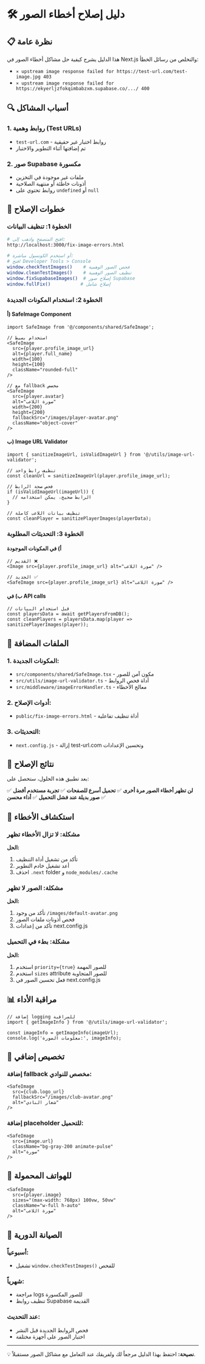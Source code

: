 # 🛠️ دليل إصلاح أخطاء الصور

## 📋 نظرة عامة

هذا الدليل يشرح كيفية حل مشاكل أخطاء الصور في Next.js والتخلص من رسائل الخطأ:
- `⨯ upstream image response failed for https://test-url.com/test-image.jpg 403`
- `⨯ upstream image response failed for https://ekyerljzfokqimbabzxm.supabase.co/.../ 400`

## 🔍 أسباب المشاكل

### 1. روابط وهمية (Test URLs)
- `test-url.com` - روابط اختبار غير حقيقية
- تم إضافتها أثناء التطوير والاختبار

### 2. صور Supabase مكسورة
- ملفات غير موجودة في التخزين
- أذونات خاطئة أو منتهية الصلاحية
- روابط تحتوي على `undefined` أو `null`

## 🚀 خطوات الإصلاح

### الخطوة 1: تنظيف البيانات
```bash
# افتح المتصفح واذهب إلى:
http://localhost:3000/fix-image-errors.html

# أو استخدم الكونسول مباشرة:
# افتح Developer Tools > Console
window.checkTestImages()    # فحص الصور الوهمية
window.cleanTestImages()    # تنظيف الصور الوهمية
window.fixSupabaseImages()  # إصلاح صور Supabase
window.fullFix()           # إصلاح شامل
```

### الخطوة 2: استخدام المكونات الجديدة

#### أ) SafeImage Component
```tsx
import SafeImage from '@/components/shared/SafeImage';

// استخدام بسيط
<SafeImage 
  src={player.profile_image_url}
  alt={player.full_name}
  width={100}
  height={100}
  className="rounded-full"
/>

// مع fallback مخصص
<SafeImage 
  src={player.avatar}
  alt="صورة اللاعب"
  width={200}
  height={200}
  fallbackSrc="/images/player-avatar.png"
  className="object-cover"
/>
```

#### ب) Image URL Validator
```tsx
import { sanitizeImageUrl, isValidImageUrl } from '@/utils/image-url-validator';

// تنظيف رابط واحد
const cleanUrl = sanitizeImageUrl(player.profile_image_url);

// فحص صحة الرابط
if (isValidImageUrl(imageUrl)) {
  // الرابط صحيح، يمكن استخدامه
}

// تنظيف بيانات اللاعب كاملة
const cleanPlayer = sanitizePlayerImages(playerData);
```

### الخطوة 3: التحديثات المطلوبة

#### أ) في المكونات الموجودة
```tsx
// القديم ❌
<Image src={player.profile_image_url} alt="صورة اللاعب" />

// الجديد ✅
<SafeImage src={player.profile_image_url} alt="صورة اللاعب" />
```

#### ب) في API calls
```tsx
// قبل استخدام البيانات
const playersData = await getPlayersFromDB();
const cleanPlayers = playersData.map(player => sanitizePlayerImages(player));
```

## 📁 الملفات المضافة

### 1. المكونات الجديدة:
- `src/components/shared/SafeImage.tsx` - مكون آمن للصور
- `src/utils/image-url-validator.ts` - أداة فحص الروابط
- `src/middleware/imageErrorHandler.ts` - معالج الأخطاء

### 2. أدوات الإصلاح:
- `public/fix-image-errors.html` - أداة تنظيف تفاعلية

### 3. التحديثات:
- `next.config.js` - إزالة test-url.com وتحسين الإعدادات

## 🎯 نتائج الإصلاح

بعد تطبيق هذه الحلول، ستحصل على:

✅ **لن تظهر أخطاء الصور مرة أخرى**
✅ **تحميل أسرع للصفحات**
✅ **تجربة مستخدم أفضل**
✅ **صور بديلة عند فشل التحميل**
✅ **أداء محسن**

## 🔧 استكشاف الأخطاء

### مشكلة: لا تزال الأخطاء تظهر
**الحل:**
1. تأكد من تشغيل أداة التنظيف
2. أعد تشغيل خادم التطوير
3. احذف `.next` folder و `node_modules/.cache`

### مشكلة: الصور لا تظهر
**الحل:**
1. تأكد من وجود `/images/default-avatar.png`
2. فحص أذونات ملفات الصور
3. تأكد من إعدادات next.config.js

### مشكلة: بطء في التحميل
**الحل:**
1. استخدم `priority={true}` للصور المهمة
2. استخدم `sizes` attribute للصور المتجاوبة
3. فعل تحسين الصور في next.config.js

## 📊 مراقبة الأداء

```tsx
// إضافة logging للمراقبة
import { getImageInfo } from '@/utils/image-url-validator';

const imageInfo = getImageInfo(imageUrl);
console.log('معلومات الصورة:', imageInfo);
```

## 🎨 تخصيص إضافي

### إضافة fallback مخصص للنوادي:
```tsx
<SafeImage 
  src={club.logo_url}
  fallbackSrc="/images/club-avatar.png"
  alt="شعار النادي"
/>
```

### إضافة placeholder للتحميل:
```tsx
<SafeImage 
  src={image.url}
  className="bg-gray-200 animate-pulse"
  alt="صورة"
/>
```

## 📱 للهواتف المحمولة

```tsx
<SafeImage 
  src={player.image}
  sizes="(max-width: 768px) 100vw, 50vw"
  className="w-full h-auto"
  alt="صورة اللاعب"
/>
```

## 🔄 الصيانة الدورية

### أسبوعياً:
- تشغيل `window.checkTestImages()` للفحص

### شهرياً:
- مراجعة logs للصور المكسورة
- تنظيف روابط Supabase القديمة

### عند التحديث:
- فحص الروابط الجديدة قبل النشر
- اختبار الصور على أجهزة مختلفة

---

💡 **نصيحة:** احتفظ بهذا الدليل مرجعاً لك ولفريقك عند التعامل مع مشاكل الصور مستقبلاً. 
